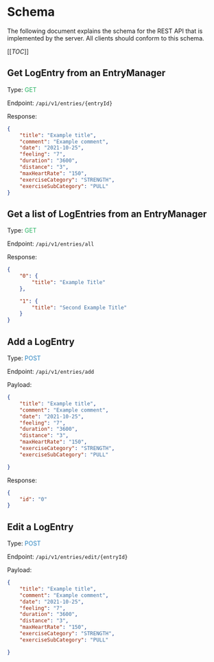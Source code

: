 # Schema

The following document explains the schema for the REST API that is implemented by the server. All clients should conform to this schema.

[[_TOC_]]

## Get LogEntry from an EntryManager

Type: <span style="color:#28b463">GET</span>

Endpoint: `/api/v1/entries/{entryId}`

Response: 

```json
{
    "title": "Example title",
    "comment": "Example comment",
    "date": "2021-10-25",
    "feeling": "7",
    "duration": "3600",
    "distance": "3",
    "maxHeartRate": "150",
    "exerciseCategory": "STRENGTH",
    "exerciseSubCategory": "PULL"
}
```

## Get a list of LogEntries from an EntryManager

Type: <span style="color:#28b463">GET</span>

Endpoint: `/api/v1/entries/all`

Response:

```json
{
    "0": {
        "title": "Example Title"
    },

    "1": {
        "title": "Second Example Title"
    }
}
```

## Add a LogEntry

Type: <span style="color:#2e86c1">POST</span>

Endpoint: `/api/v1/entries/add`

Payload:

```json
{
    "title": "Example title",
    "comment": "Example comment",
    "date": "2021-10-25",
    "feeling": "7",
    "duration": "3600",
    "distance": "3",
    "maxHeartRate": "150",
    "exerciseCategory": "STRENGTH",
    "exerciseSubCategory": "PULL"

}
```

Response:

```json
{
    "id": "0"
}
```

## Edit a LogEntry

Type: <span style="color:#2e86c1">POST</span>

Endpoint: `/api/v1/entries/edit/{entryId}`

Payload:

```json
{
    "title": "Example title",
    "comment": "Example comment",
    "date": "2021-10-25",
    "feeling": "7",
    "duration": "3600",
    "distance": "3",
    "maxHeartRate": "150",
    "exerciseCategory": "STRENGTH",
    "exerciseSubCategory": "PULL"

}
```



